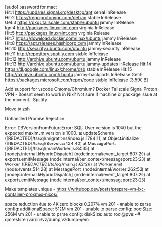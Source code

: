 [sudo] password for mac:     
Hit:1 https://updates.signal.org/desktop/apt xenial InRelease                  
Hit:2 https://repo.protonvpn.com/debian stable InRelease                       
Get:3 https://pkgs.tailscale.com/stable/ubuntu jammy InRelease                 
Ign:4 http://packages.linuxmint.com virginia InRelease                         
Hit:5 http://packages.linuxmint.com virginia Release                           
Hit:7 https://download.docker.com/linux/ubuntu jammy InRelease                 
Hit:8 https://apt.releases.hashicorp.com jammy InRelease                       
Hit:10 http://security.ubuntu.com/ubuntu jammy-security InRelease              
Hit:11 http://repository.spotify.com stable InRelease                          
Hit:12 http://archive.ubuntu.com/ubuntu jammy InRelease                        
Hit:13 http://archive.ubuntu.com/ubuntu jammy-updates InRelease
Hit:14 https://dl.google.com/linux/chrome/deb stable InRelease
Hit:15 http://archive.ubuntu.com/ubuntu jammy-backports InRelease
Get:9 https://packages.microsoft.com/repos/code stable InRelease [3,590 B]


Add support for
vscode
Chrome/Chromium?
Docker
Tailscale
Signal
Proton VPN - Doesnt seem to work in Nix? Not sure if machine or package issue at the moment..
Spotify


Move to zsh

Unhandled Promise Rejection

Error: DBVersionFromFutureError: SQL: User version is 1040 but the expected maximum version is 1000.
    at updateSchema ([REDACTED]/ts/sql/migrations/index.js:1784:11)
    at Object.initialize ([REDACTED]/ts/sql/Server.js:424:40)
    at MessagePort.<anonymous> ([REDACTED]/ts/sql/mainWorker.js:84:35)
    at [nodejs.internal.kHybridDispatch] (node:internal/event_target:807:20)
    at exports.emitMessage (node:internal/per_context/messageport:23:28)
    at Worker.<anonymous> ([REDACTED]/ts/sql/main.js:62:26)
    at Worker.emit (node:events:514:28)
    at MessagePort.<anonymous> (node:internal/worker:262:53)
    at [nodejs.internal.kHybridDispatch] (node:internal/event_target:807:20)
    at exports.emitMessage (node:internal/per_context/messageport:23:28)



Make templates unique - https://writeloop.dev/posts/prepare-vm-lxc-container-proxmox-nixos/




space reduction due to 4K zero blocks 0.207%
vm 201 - unable to parse config: additionalSpace: 512M
vm 201 - unable to parse config: bootSize: 256M
vm 201 - unable to parse config: diskSize: auto
root@pve:~# qmrestore /var/lib/vz/dump/vzdump-qem
